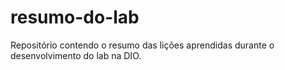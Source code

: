 # resumo-do-lab
Repositório contendo o resumo das lições aprendidas durante o desenvolvimento do lab na DIO.
